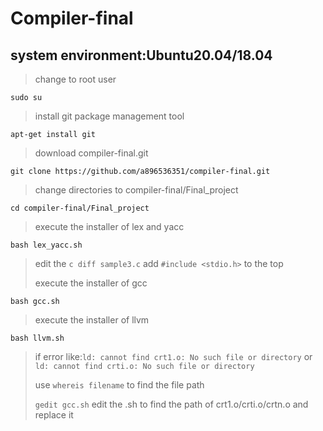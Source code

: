 # Compiler-final
## system environment:Ubuntu20.04/18.04

>change to root user

```sudo su```

>install git package management tool

```apt-get install git```

>download compiler-final.git

```git clone https://github.com/a896536351/compiler-final.git```

>change directories to compiler-final/Final_project

```cd compiler-final/Final_project```

>execute the installer of lex and yacc

```bash lex_yacc.sh```

>edit the ```c diff sample3.c``` add ```#include <stdio.h>``` to the top
>
>execute the installer of gcc

```bash gcc.sh```

>execute the installer of llvm

```bash llvm.sh```

>if error like:```ld: cannot find crt1.o: No such file or directory``` or ```ld: cannot find crti.o: No such file or directory```
>
>use ```whereis filename``` to find the file path
>
>```gedit gcc.sh``` edit the .sh to find the path of crt1.o/crti.o/crtn.o and replace it
